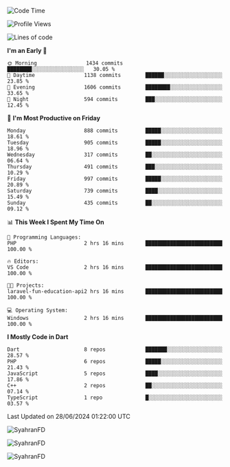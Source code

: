 <!--START_SECTION:waka-->
![Code Time](http://img.shields.io/badge/Code%20Time-319%20hrs%2032%20mins-blue)

![Profile Views](http://img.shields.io/badge/Profile%20Views-0-blue)

![Lines of code](https://img.shields.io/badge/From%20Hello%20World%20I%27ve%20Written-2.4%20million%20lines%20of%20code-blue)

**I'm an Early 🐤** 

```text
🌞 Morning                1434 commits        ████████░░░░░░░░░░░░░░░░░   30.05 % 
🌆 Daytime                1138 commits        ██████░░░░░░░░░░░░░░░░░░░   23.85 % 
🌃 Evening                1606 commits        ████████░░░░░░░░░░░░░░░░░   33.65 % 
🌙 Night                  594 commits         ███░░░░░░░░░░░░░░░░░░░░░░   12.45 % 
```
📅 **I'm Most Productive on Friday** 

```text
Monday                   888 commits         █████░░░░░░░░░░░░░░░░░░░░   18.61 % 
Tuesday                  905 commits         █████░░░░░░░░░░░░░░░░░░░░   18.96 % 
Wednesday                317 commits         ██░░░░░░░░░░░░░░░░░░░░░░░   06.64 % 
Thursday                 491 commits         ███░░░░░░░░░░░░░░░░░░░░░░   10.29 % 
Friday                   997 commits         █████░░░░░░░░░░░░░░░░░░░░   20.89 % 
Saturday                 739 commits         ████░░░░░░░░░░░░░░░░░░░░░   15.49 % 
Sunday                   435 commits         ██░░░░░░░░░░░░░░░░░░░░░░░   09.12 % 
```


📊 **This Week I Spent My Time On** 

```text
💬 Programming Languages: 
PHP                      2 hrs 16 mins       █████████████████████████   100.00 % 

🔥 Editors: 
VS Code                  2 hrs 16 mins       █████████████████████████   100.00 % 

🐱‍💻 Projects: 
laravel-fun-education-api2 hrs 16 mins       █████████████████████████   100.00 % 

💻 Operating System: 
Windows                  2 hrs 16 mins       █████████████████████████   100.00 % 
```

**I Mostly Code in Dart** 

```text
Dart                     8 repos             ███████░░░░░░░░░░░░░░░░░░   28.57 % 
PHP                      6 repos             █████░░░░░░░░░░░░░░░░░░░░   21.43 % 
JavaScript               5 repos             ████░░░░░░░░░░░░░░░░░░░░░   17.86 % 
C++                      2 repos             ██░░░░░░░░░░░░░░░░░░░░░░░   07.14 % 
TypeScript               1 repo              █░░░░░░░░░░░░░░░░░░░░░░░░   03.57 % 
```




 Last Updated on 28/06/2024 01:22:00 UTC
<!--END_SECTION:waka-->

<p align="left">
  <img src="https://github-readme-stats.vercel.app/api/top-langs?username=SyahranFD&layout=donut&hide=C%2B%2B,CMake,css&show_icons=true&locale=en&&theme=blueberry" alt="SyahranFD" />
</p>

<p align="left">
  <img src="https://github-readme-stats.vercel.app/api?username=SyahranFD&show_icons=true&locale=en&theme=blueberry" alt="SyahranFD" />
</p>

<p align="left">
  <img src="https://streak-stats.demolab.com/?user=SyahranFD&theme=blueberry" alt="SyahranFD"/>
</p>
